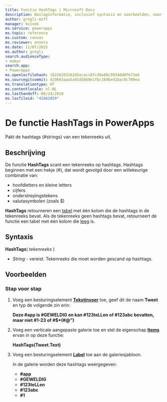 ```yaml
---
title: Functie HashTags | Microsoft Docs
description: Naslaginformatie, inclusief syntaxis en voorbeelden, voor de functie HashTags in PowerApps
author: gregli-msft
manager: kvivek
ms.service: powerapps
ms.topic: reference
ms.custom: canvas
ms.reviewer: anneta
ms.date: 11/07/2015
ms.author: gregli
search.audienceType:
- maker
search.app:
- PowerApps
ms.openlocfilehash: 16226203262d5ecacc8fc49a88c9934dd0f673e6
ms.sourcegitcommit: 429b83aaa5a91d5868e1fbc169bed1bac0c709ea
ms.translationtype: HT
ms.contentlocale: nl-NL
ms.lasthandoff: 08/24/2018
ms.locfileid: "42862859"
---
```

# <a name="hashtags-function-in-powerapps"></a>De functie HashTags in PowerApps
Pakt de hashtags (#strings) van een tekenreeks uit.

## <a name="description"></a>Beschrijving
De functie **HashTags** scant een tekenreeks op hashtags. Hashtags beginnen met een hekje (#), dat wordt gevolgd door een willekeurige combinatie van:

* hoofdletters en kleine letters
* cijfers
* onderstrepingstekens
* valutasymbolen (zoals $)

**HashTags** retourneren een [tabel](../working-with-tables.md) met één kolom die de hashtags in de tekenreeks bevat.  Als de tekenreeks geen hashtags bevat, retourneert de functie een tabel met één kolom die [leeg](function-isblank-isempty.md) is.

## <a name="syntax"></a>Syntaxis
**HashTags**( *tekenreeks* )

* *String* - vereist.  Tekenreeks die moet worden gescand op hashtags.

## <a name="examples"></a>Voorbeelden
### <a name="step-by-step"></a>Stap voor stap
1. Voeg een besturingselement **[Tekstinvoer](../controls/control-text-input.md)** toe, geef dit de naam **Tweet** en typ de volgende zin erin:
   
    **Deze #app is #GEWELDIG en kan #123teLLen of #123abc bevatten, maar niet #1-23 of #$\*(#\@")**
2. Voeg een verticale aangepaste galerie toe en stel de eigenschap **[Items](../controls/properties-core.md)** ervan in op deze functie:
   
    **HashTags(Tweet.Text)**
3. Voeg een besturingselement **[Label](../controls/control-text-box.md)** toe aan de galeriesjabloon.
   
    In de galerie worden deze hashtags weergegeven:
   
   * **\#app**
   * **\#GEWELDIG**
   * **\#123teLLen**
   * **\#123abc**
   * **\#1**

